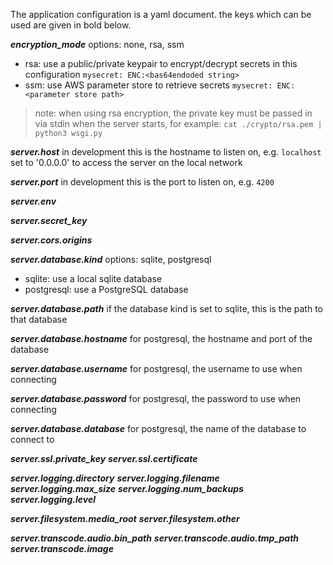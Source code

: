 
The application configuration is a yaml document.
the keys which can be used are given in bold below.

**_encryption_mode_**
options: none, rsa, ssm
* rsa: use a public/private keypair to encrypt/decrypt secrets in this configuration
`mysecret: ENC:<bas64endoded string>`
* ssm: use AWS parameter store to retrieve secrets
`mysecret: ENC:<parameter store path>`

> note: when using rsa encryption, the private key must be passed in via stdin
> when the server starts, for example:
`cat ./crypto/rsa.pem | python3 wsgi.py`

**_server.host_**
in development this is the hostname to listen on, e.g. `localhost`
set to '0.0.0.0' to access the server on the local network

**_server.port_**
in development this is the port to listen on, e.g. `4200`

**_server.env_**

**_server.secret_key_**

**_server.cors.origins_**

**_server.database.kind_**
options: sqlite, postgresql
* sqlite: use a local sqlite database
* postgresql: use a PostgreSQL database

**_server.database.path_**
if the database kind is set to sqlite, this is the path to that database

**_server.database.hostname_**
for postgresql, the hostname and port of the database

**_server.database.username_**
for postgresql, the username to use when connecting

**_server.database.password_**
for postgresql, the password to use when connecting

**_server.database.database_**
for postgresql, the name of the database to connect to

**_server.ssl.private_key_**
**_server.ssl.certificate_**

**_server.logging.directory_**
**_server.logging.filename_**
**_server.logging.max_size_**
**_server.logging.num_backups_**
**_server.logging.level_**

**_server.filesystem.media_root_**
**_server.filesystem.other_**

**_server.transcode.audio.bin_path_**
**_server.transcode.audio.tmp_path_**
**_server.transcode.image_**